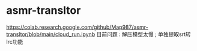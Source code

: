 # asmr-transltor
https://colab.research.google.com/github/Map987/asmr-transltor/blob/main/cloud_run.ipynb
目前问题 : 解压模型太慢 ; 单独提取srt转lrc功能
